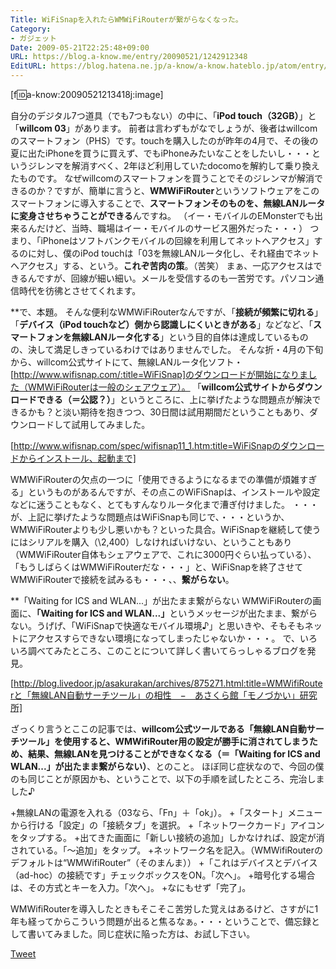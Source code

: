 ```yaml
---
Title: WiFiSnapを入れたらWMWiFiRouterが繋がらなくなった。
Category:
- ガジェット
Date: 2009-05-21T22:25:48+09:00
URL: https://blog.a-know.me/entry/20090521/1242912348
EditURL: https://blog.hatena.ne.jp/a-know/a-know.hateblo.jp/atom/entry/12921228815727980076
---
```


[f:id:a-know:20090521213418j:image]

自分のデジタル7つ道具（でも7つもない）の中に、「<span style="font-weight:bold;">iPod touch（32GB）</span>」と「<span style="font-weight:bold;">willcom 03</span>」があります。
前者は言わずもがなでしょうが、後者はwillcomのスマートフォン（PHS）です。touchを購入したのが昨年の4月で、その後の夏に出たiPhoneを買うに買えず、でもiPhoneみたいなことをしたいし・・・というジレンマを解消すべく、2年ほど利用していたdocomoを解約して乗り換えたものです。
なぜwillcomのスマートフォンを買うことでそのジレンマが解消できるのか？ですが、簡単に言うと、<span style="font-weight:bold;">WMWiFiRouter</span>というソフトウェアをこのスマートフォンに導入することで、<span style="font-weight:bold;">スマートフォンそのものを、無線LANルータに変身させちゃうことができる</span>んですね。
（イー・モバイルのEMonsterでも出来るんだけど、当時、職場はイー・モバイルのサービス圏外だった・・・）
つまり、「iPhoneはソフトバンクモバイルの回線を利用してネットへアクセス」するのに対し、僕のiPod touchは「03を無線LANルータ化し、それ経由でネットへアクセス」する、という。<span style="font-weight:bold;">これぞ苦肉の策</span>。（苦笑）
まぁ、一応アクセスはできるんですが、回線が細い細い。メールを受信するのも一苦労です。パソコン通信時代を彷彿とさせてくれます。


**で、本題。
そんな便利なWMWiFiRouterなんですが、「<span style="font-weight:bold;">接続が頻繁に切れる</span>」「<span style="font-weight:bold;">デバイス（iPod touchなど）側から認識しにくいときがある</span>」などなど、「<span style="font-weight:bold;">スマートフォンを無線LANルータ化する</span>」という目的自体は達成しているものの、決して満足しきっているわけではありませんでした。
そんな折・4月の下旬から、willcom公式サイトにて、無線LANルータ化ソフト・[http://www.wifisnap.com/:title=WiFiSnap]のダウンロードが開始になりました（WMWiFiRouterは一般のシェアウェア）。
「<span style="font-weight:bold;">willcom公式サイトからダウンロードできる（＝公認？）</span>」というところに、上に挙げたような問題点が解決できるかも？と淡い期待を抱きつつ、30日間は試用期間だということもあり、ダウンロードして試用してみました。


[http://www.wifisnap.com/spec/wifisnap11_1.htm:title=WiFiSnapのダウンロードからインストール、起動まで]


WMWiFiRouterの欠点の一つに「使用できるようになるまでの準備が煩雑すぎる」というものがあるんですが、その点このWiFiSnapは、インストールや設定などに迷うこともなく、とてもすんなりルータ化まで漕ぎ付けました。
・・・が、上記に挙げたような問題点はWiFiSnapも同じで、・・・というか、WMWiFiRouterよりも少し悪いかも？といった具合。WiFiSnapを継続して使うにはシリアルを購入（\2,400）しなければいけない、ということもあり（WMWiFiRouter自体もシェアウェアで、これに3000円ぐらい払っている）、「もうしばらくはWMWiFiRouterだな・・・」と、WiFiSnapを終了させてWMWiFiRouterで接続を試みるも・・・、、<span style="font-weight:bold;">繋がらない</span>。


**「Waiting for ICS and WLAN...」が出たまま繋がらない
WMWiFiRouterの画面に、<span style="font-weight:bold;">「Waiting for ICS and WLAN...」</span>というメッセージが出たまま、繋がらない。うげげ、「WiFiSnapで快適なモバイル環境♪」と思いきや、そもそもネットにアクセスすらできない環境になってしまったじゃないか・・・。
で、いろいろ調べてみたところ、このことについて詳しく書いてらっしゃるブログを発見。


[http://blog.livedoor.jp/asakurakan/archives/875271.html:title=WMWifiRouterと「無線LAN自動サーチツール」の相性　−　あさくら館「モノづかい」研究所]


ざっくり言うとここの記事では、<span style="font-weight:bold;">willcom公式ツールである「無線LAN自動サーチツール」を使用すると、WMWifiRouter用の設定が勝手に消されてしまうため、結果、無線LANを見つけることができなくなる（＝「Waiting for ICS and WLAN...」が出たまま繋がらない）</span>、とのこと。
ほぼ同じ症状なので、今回の僕のも同じことが原因かも、ということで、以下の手順を試したところ、完治しました♪


+無線LANの電源を入れる（03なら、「Fn」＋「ok」）。
+「スタート」メニューから行ける「設定」の「接続タブ」を選択。
+「ネットワークカード」アイコンをタップする。
+出てきた画面に「新しい接続の追加」しかなければ、設定が消されている。「〜追加」をタップ。
+ネットワーク名を記入。（WMWifiRouterのデフォルトは“WMWifiRouter”（そのまんま））
+「これはデバイスとデバイス（ad-hoc）の接続です」チェックボックスをON。「次へ」。
+暗号化する場合は、その方式とキーを入力。「次へ」。
+なにもせず「完了」。


WMWifiRouterを導入したときもそこそこ苦労した覚えはあるけど、さすがに1年も経ってからこういう問題が出ると焦るなぁ。・・・ということで、備忘録として書いてみました。同じ症状に陥った方は、お試し下さい。



<a href="http://twitter.com/share" class="twitter-share-button" data-count="horizontal" data-via="a_know" data-related="CDiT_info" data-lang="ja">Tweet</a><script type="text/javascript" src="//platform.twitter.com/widgets.js"></script>


<script src="https://moshi-moshi.moshimo.works/moshimoshi/a_know_blog/20090521-1242912348?title=WiFiSnap%E3%82%92%E5%85%A5%E3%82%8C%E3%81%9F%E3%82%89WMWiFiRouter%E3%81%8C%E7%B9%8B%E3%81%8C%E3%82%89%E3%81%AA%E3%81%8F%E3%81%AA%E3%81%A3%E3%81%9F%E3%80%82"></script>
